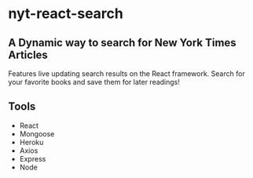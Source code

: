 # nyt-react-search

## A Dynamic way to search for New York Times Articles
Features live updating search results on the React framework.
Search for your favorite books and save them for later readings!

## Tools
- React
- Mongoose
- Heroku
- Axios
- Express
- Node
